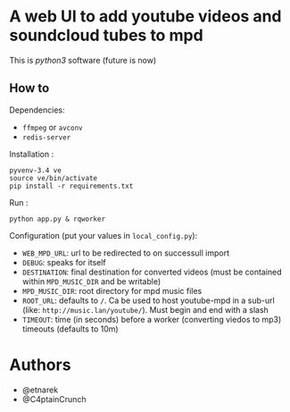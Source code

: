 # A web UI to add youtube videos and soundcloud tubes to mpd

This is *python3* software (future is now)


## How to

Dependencies:

 * `ffmpeg` or `avconv`
 * `redis-server`


Installation :

    pyvenv-3.4 ve
    source ve/bin/activate
    pip install -r requirements.txt

Run :

    python app.py & rqworker

Configuration (put your values in `local_config.py`):

 * `WEB_MPD_URL`: url to be redirected to on successull import
 * `DEBUG`: speaks for itself
 * `DESTINATION`: final destination for converted videos (must be contained within `MPD_MUSIC_DIR` and be writable)
 * `MPD_MUSIC_DIR`: root directory for mpd music files
 * `ROOT_URL`: defaults to `/`. Ca be used to host youtube-mpd in a sub-url (like: `http://music.lan/youtube/`). Must begin and end with a slash
 * `TIMEOUT`: time (in seconds) before a worker (converting viedos to mp3) timeouts (defaults to 10m)

# Authors

 * @etnarek
 * @C4ptainCrunch
